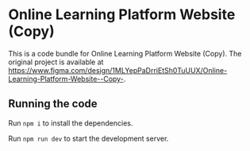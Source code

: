 # Online Learning Platform Website (Copy)

  This is a code bundle for Online Learning Platform Website (Copy). The original project is available at https://www.figma.com/design/1MLYepPaDrriEtSh0TuUUX/Online-Learning-Platform-Website--Copy-.

  ## Running the code

  Run `npm i` to install the dependencies.

  Run `npm run dev` to start the development server.
